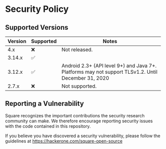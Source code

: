 Security Policy
===============

## Supported Versions

| Version | Supported          | Notes          |
| ------- | ------------------ | -------------- |
| 4.x     | :x:                | Not released.  |
| 3.14.x  | :white_check_mark: |                |
| 3.12.x  | :white_check_mark: | Android 2.3+ (API level 9+) and Java 7+.  Platforms may not support TLSv1.2. Until December 31, 2020  |
| 2.7.x   | :x:                | Not supported. |

## Reporting a Vulnerability

Square recognizes the important contributions the security research community
can make. We therefore encourage reporting security issues with the code
contained in this repository.

If you believe you have discovered a security vulnerability, please follow the
guidelines at https://hackerone.com/square-open-source
